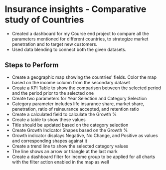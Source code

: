 # Insurance insights - Comparative study of Countries

- Created a dashboard for my Course end project to compare all the parameters mentioned for different countries, to strategize market penetration and to target new customers.  
- Used data blending to connect both the given datasets.

## Steps to Perform ##
- Create a geographic map showing the countries' fields. Color the map based on the income column from the secondary dataset  
- Create a KPI Table to show the comparison between the selected period and the period prior to the selected one  
- Create two parameters for Year Selection and Category Selection  
- Category parameter includes life insurance share, market share, penetration, ratio of reinsurance accepted, and retention ratio  
- Create a calculated field to calculate the Growth %  
- Create a table to show these values  
- Title should be updated based on the category selection  
- Create Growth Indicator Shapes based on the Growth %  
- Growth indicator displays Negative, No Change, and Positive as values and corresponding shapes against it  
- Create a trend line to show the selected category values  
- The line shows an arrow or triangle at the last mark  
- Create a dashboard filter for income group to be applied for all charts with the filter action enabled in the map as well  
